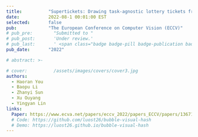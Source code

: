 ```yaml
---
title:          "Supertickets: Drawing task-agnostic lottery tickets from supernets via jointly architecture searching and parameter pruning"
date:           2022-08-1 00:01:00 EST
selected:       false
pub:            "The European Conference on Computer Vision (ECCV)"
# pub_pre:        "Submitted to "
# pub_post:       'Under review.'
# pub_last:       ' <span class="badge badge-pill badge-publication badge-success">Spotlight</span>'
pub_date:       "2022"

# abstract: >-

# cover:          /assets/images/covers/cover3.jpg
authors:
  - Haoran You 
  - Baopu Li
  - Zhanyi Sun
  - Xu Ouyang
  - Yingyan Lin
links:
  Paper: https://www.ecva.net/papers/eccv_2022/papers_ECCV/papers/136710673.pdf
  # Code: https://github.com/luost26/bubble-visual-hash
  # Demo: https://luost26.github.io/bubble-visual-hash
---
```

